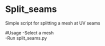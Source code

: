 # Split_seams
Simple script for splitting a mesh at UV seams

#Usage
-Select a mesh  
-Run split_seams.py  
